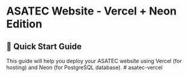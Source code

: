 # ASATEC Website - Vercel + Neon Edition

## 🚀 Quick Start Guide
This guide will help you deploy your ASATEC website using Vercel (for hosting) and Neon (for PostgreSQL database).
#   a s a t e c - v e r c e l 
